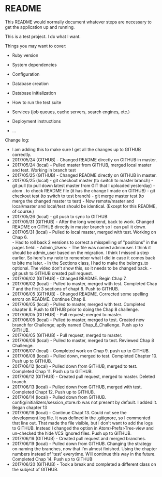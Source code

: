 # README

This README would normally document whatever steps are necessary to get the
application up and running.

This is a test project.  I do what I want.

Things you may want to cover:

* Ruby version

* System dependencies

* Configuration

* Database creation

* Database initialization

* How to run the test suite

* Services (job queues, cache servers, search engines, etc.)

* Deployment instructions

* ...

Change log:
- I am adding this to make sure I get all the changes up to GITHUB correctly.
- 2017/05/24 (GITHUB) - Changed README directly on GITHUB in master.
- 2017/05/24 (local) - Pulled master from GITHUB, merged local master and test.  Working in branch test
- 2017/05/25 (GITHUB) - Changed README directly on GITHUB in master.
- 2017/05/25 (local) - git checkout master (to switch to master branch)
              - git pull (to pull down latest master from GIT that I uploaded yesterday)
              - atom . to check README file (it has the change I made on GITHUB)
              - git checkout test (to switch to test branch)
              - git merge master test (to merge the changed master to test)
              - Now remote/master and local/master and local/test should be identical.  (Except for this README, of course.)
- 2017/05/26 (local) - git push to sync to GITHUB
- 2017/05/31 (GITHUB) - After the long weekend, back to work.  Changed README on GITHUB directly in master branch so I can pull it down.
- 2017/05/31 (local) - Pulled to local master, merged with test.  Working on Chap 6.            
              - Had to roll back 2 versions to correct a misspelling of "positions" in the pages field.
              - Admin_Users: - The file was named adminuser.  I think it should be admin_user based on the migration.  I think I missed a step earlier.  So here's my note to remember what I did in case it comes back to bite me later.
              - In the Sections class, I had to make the belongs_to optional.  The video don't show this, so it needs to be changed back.
              - git push to GITHUB created pull request.   
- 2017/06/02 (GITHUB) - Changed README.  Begin Chap 7.
- 2017/06/02 (local) - Pulled to master, merged with test.  Completed Chap 7 and the first 3 sections of chapt 8.  Push to GITHUB.
- 2017/06/05 (GITHUB) - Changed README.  Corrected some spelling errors on README.  Continue Chap 8.
- 2017/06/05 (local) - Pulled to master, merged with test.  Completed chapter 8.  Push to GITHUB prior to doing the Chap 8 challenge.
- 2017/06/05 (GITHUB) - Pull request; merged to master.  
- 2017/06/05 (local) - Pulled to master, merged to test.  Created new branch for Challenge; aptly named Chap_8_Challenge.  Push up to GITHUB.
- 2017/06/05 (GITHUB) - Pull request, merged to master.
- 2017/06/06 (local) - Pulled to master, merged to test.  Reviewed Chap 8 Challenge.
- 2017/06/07 (local) - Completed work on Chap 9. push up to GITHUB.
- 2017/06/08 (local) - Pulled down, merged to test.  Completed Chapter 10.  Push up to GITHUB.  
- 2017/06/12 (local) - Pulled down from GITHUB, merged to test.  Completed Chap 11.  Push up to GITHUB.
- 2017/06/12 (GITHUB) - Created pull request, merged to master.  Deleted branch.
- 2017/06/13 (local) - Pulled down from GITHUB, merged with test.  Completed Chapt 12.  Push up to GITHUB.
- 2017/06/14 (local) - Pulled down from GITHUB.  config/initializers/session_store.rb was not present by default.  I added it. Began chapter 13
- 2017/06/16 (local) - Continue Chapt 13.  Could not see the development.log file.  It was defined in the .gitignore, so I commented that line out.  That made the file visible, but I don't want to add the logs to GITHUB.  Instead I changed the option in Atom>Prefs>Tree-view and un-checked the hide VCS ignored files.  Push up to GITHUB.
- 2017/06/16 (GITHUB) - Created pull request and merged branches.
- 2017/06/19 (local) - Pulled down from GITHUB.  Changing the strategy on naming the branches, now that I'm almost finished.  Using the chapter numbers instead of 'test' everytime.  Will continue this way in the future.  Completed Chap 14.  Push up to GITHUB
- 2017/06/20 (GITHUB) - Took a break and completed a different class on the subject of GITHUB.  
